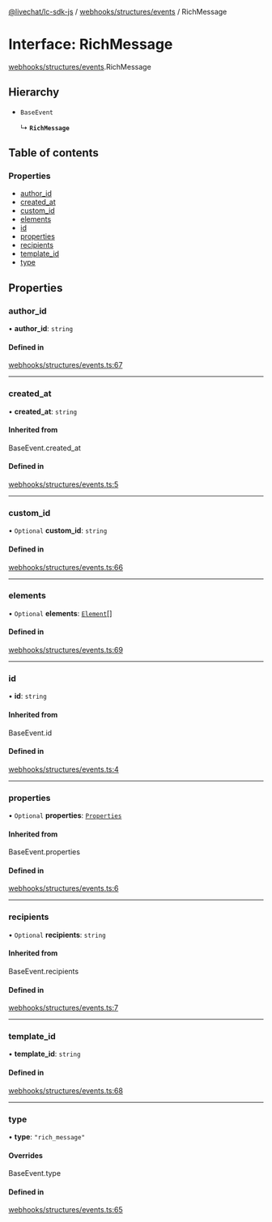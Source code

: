 [@livechat/lc-sdk-js](../README.md) / [webhooks/structures/events](../modules/webhooks_structures_events.md) / RichMessage

# Interface: RichMessage

[webhooks/structures/events](../modules/webhooks_structures_events.md).RichMessage

## Hierarchy

- `BaseEvent`

  ↳ **`RichMessage`**

## Table of contents

### Properties

- [author\_id](webhooks_structures_events.RichMessage.md#author_id)
- [created\_at](webhooks_structures_events.RichMessage.md#created_at)
- [custom\_id](webhooks_structures_events.RichMessage.md#custom_id)
- [elements](webhooks_structures_events.RichMessage.md#elements)
- [id](webhooks_structures_events.RichMessage.md#id)
- [properties](webhooks_structures_events.RichMessage.md#properties)
- [recipients](webhooks_structures_events.RichMessage.md#recipients)
- [template\_id](webhooks_structures_events.RichMessage.md#template_id)
- [type](webhooks_structures_events.RichMessage.md#type)

## Properties

### author\_id

• **author\_id**: `string`

#### Defined in

[webhooks/structures/events.ts:67](https://github.com/livechat/lc-sdk-js/blob/5f5afdd/src/webhooks/structures/events.ts#L67)

___

### created\_at

• **created\_at**: `string`

#### Inherited from

BaseEvent.created\_at

#### Defined in

[webhooks/structures/events.ts:5](https://github.com/livechat/lc-sdk-js/blob/5f5afdd/src/webhooks/structures/events.ts#L5)

___

### custom\_id

• `Optional` **custom\_id**: `string`

#### Defined in

[webhooks/structures/events.ts:66](https://github.com/livechat/lc-sdk-js/blob/5f5afdd/src/webhooks/structures/events.ts#L66)

___

### elements

• `Optional` **elements**: [`Element`](webhooks_structures_events.Element.md)[]

#### Defined in

[webhooks/structures/events.ts:69](https://github.com/livechat/lc-sdk-js/blob/5f5afdd/src/webhooks/structures/events.ts#L69)

___

### id

• **id**: `string`

#### Inherited from

BaseEvent.id

#### Defined in

[webhooks/structures/events.ts:4](https://github.com/livechat/lc-sdk-js/blob/5f5afdd/src/webhooks/structures/events.ts#L4)

___

### properties

• `Optional` **properties**: [`Properties`](webhooks_structures_structures.Properties.md)

#### Inherited from

BaseEvent.properties

#### Defined in

[webhooks/structures/events.ts:6](https://github.com/livechat/lc-sdk-js/blob/5f5afdd/src/webhooks/structures/events.ts#L6)

___

### recipients

• `Optional` **recipients**: `string`

#### Inherited from

BaseEvent.recipients

#### Defined in

[webhooks/structures/events.ts:7](https://github.com/livechat/lc-sdk-js/blob/5f5afdd/src/webhooks/structures/events.ts#L7)

___

### template\_id

• **template\_id**: `string`

#### Defined in

[webhooks/structures/events.ts:68](https://github.com/livechat/lc-sdk-js/blob/5f5afdd/src/webhooks/structures/events.ts#L68)

___

### type

• **type**: ``"rich_message"``

#### Overrides

BaseEvent.type

#### Defined in

[webhooks/structures/events.ts:65](https://github.com/livechat/lc-sdk-js/blob/5f5afdd/src/webhooks/structures/events.ts#L65)
